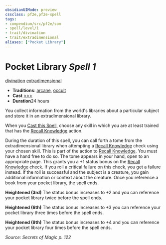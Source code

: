 ```yaml
---
obsidianUIMode: preview
cssclass: pf2e,pf2e-spell
tags:
- compendium/src/pf2e/som
- spell/level/1
- trait/divination
- trait/extradimensional
aliases: ["Pocket Library"]
---
```

# Pocket Library *Spell 1*   
[divination](../../rules/traits/divination.md)  [extradimensional](../../rules/traits/extradimensional.md)  

- **Traditions**: [arcane](../../rules/traits/arcane.md), [occult](../../rules/traits/occult.md)
- **Cast** [>>>](../../rules/core-rulebook/chapter-9-playing-the-game.md#Actions "Three-Action") 
- **Duration**24 hours

You collect information from the world's libraries about a particular subject and store it in an extradimensional library.

When you [Cast this Spell](../../rules/actions/cast-a-spell.md), choose any skill in which you are at least trained that has the [Recall Knowledge](../../rules/actions/recall-knowledge.md) action.

During the duration of this spell, you can call forth a tome from the extradimensional library when attempting a [Recall Knowledge](../../rules/actions/recall-knowledge.md) check using your chosen skill. This is part of the action to [Recall Knowledge](../../rules/actions/recall-knowledge.md). You must have a hand free to do so. The tome appears in your hand, open to an appropriate page. This grants you a +1 status bonus on the [Recall Knowledge](../../rules/actions/recall-knowledge.md) check. If you roll a critical failure on this check, you get a failure instead. If the roll is successful and the subject is a creature, you gain additional information or context about the creature. Once you reference a book from your pocket library, the spell ends.

**Heightened (3rd)** The status bonus increases to +2 and you can reference your pocket library twice before the spell ends.

**Heightened (6th)** The status bonus increases to +3 you can reference your pocket library three times before the spell ends.

**Heightened (9th)** The status bonus increases to +4 and you can reference your pocket library four times before the spell ends.

*Source: Secrets of Magic p. 122*